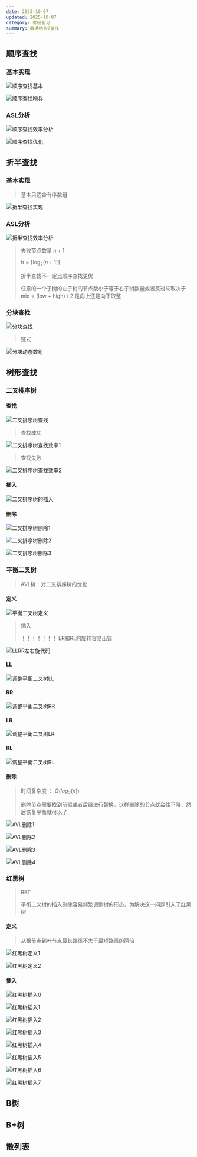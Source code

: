 ```yaml
---
date: 2025-10-07
updated: 2025-10-07
category: 考研复习
summary: 数据结构7查找
---
```

## 顺序查找

### 基本实现

![顺序查找基本](./../../public/assets/数据结构/顺序查找基本.png)

![顺序查找哨兵](./../../public/assets/数据结构/顺序查找哨兵.png)

### ASL分析

![顺序查找效率分析](./../../public/assets/数据结构/顺序查找效率分析.png)

![顺序查找优化](./../../public/assets/数据结构/顺序查找优化.png)



## 折半查找

### 基本实现

> 基本只适合有序数组

![折半查找实现](./../../public/assets/数据结构/折半查找实现.png)

### ASL分析

![折半查找效率分析](./../../public/assets/数据结构/折半查找效率分析.png)

> 失败节点数量 $n + 1$
>
> $h = \left\lceil \log_{2} (n + 1) \right\rceil$ 
>
> 折半查找不一定比顺序查找更优
>
> 任意的一个子树的左子树的节点数小于等于右子树数量或者反过来取决于mid = (low + high) / 2 是向上还是向下取整



### 分块查找

![分块查找](./../../public/assets/数据结构/分块查找.png)

> 链式

![分块动态数组](./../../public/assets/数据结构/分块动态数组.png)



## 树形查找

### 二叉排序树

#### 查找

![二叉排序树查找](./../../public/assets/数据结构/二叉排序树查找.png)

> 查找成功

![二叉排序树查找效率1](./../../public/assets/数据结构/二叉排序树查找效率1.png)

> 查找失败

![二叉排序树查找效率2](./../../public/assets/数据结构/二叉排序树查找效率2.png)





#### 插入

![二叉排序树的插入](./../../public/assets/数据结构/二叉排序树的插入.png)

#### 删除

![二叉排序树删除1](./../../public/assets/数据结构/二叉排序树删除1.png)

![二叉排序树删除2](./../../public/assets/数据结构/二叉排序树删除2.png)

![二叉排序树删除3](./../../public/assets/数据结构/二叉排序树删除3.png)

### 平衡二叉树

> AVL树：对二叉排序树的优化

#### 定义

![平衡二叉树定义](./../../public/assets/数据结构/平衡二叉树定义.png)

> 插入
>
> ！！！！！！！ LR和RL的旋转容易出错

![LLRR左右旋代码](./../../public/assets/数据结构/LLRR左右旋代码.png)

#### LL

![调整平衡二叉树LL](./../../public/assets/数据结构/调整平衡二叉树LL.png)

#### RR

![调整平衡二叉树RR](./../../public/assets/数据结构/调整平衡二叉树RR.png)

#### LR

![调整平衡二叉树LR](./../../public/assets/数据结构/调整平衡二叉树LR.png)

#### RL

![调整平衡二叉树RL](./../../public/assets/数据结构/调整平衡二叉树RL.png)

#### 删除

> 时间复杂度 ： $O(log_2 (n))$
>
> 删除节点需要找到前驱或者后继进行替换，这样删除的节点就会往下降，然后恢复平衡就可以了

![AVL删除1](./../../public/assets/数据结构/AVL删除1.png)

![AVL删除2](./../../public/assets/数据结构/AVL删除2.png)



![AVL删除3](./../../public/assets/数据结构/AVL删除3.png)

![AVL删除4](./../../public/assets/数据结构/AVL删除4.png)





### 红黑树

> RBT
>
> 平衡二叉树的插入删除容易频繁调整树的形态，为解决这一问题引入了红黑树

#### 定义

> 从根节点到叶节点最长路径不大于最短路径的两倍
>
> 

![红黑树定义1](./../../public/assets/数据结构/红黑树定义1.png)

![红黑树定义2](./../../public/assets/数据结构/红黑树定义2.png)

#### 插入

![红黑树插入0](./../../public/assets/数据结构/红黑树插入0.png)

![红黑树插入1](./../../public/assets/数据结构/红黑树插入1.png)

![红黑树插入2](./../../public/assets/数据结构/红黑树插入2.png)

![红黑树插入3](./../../public/assets/数据结构/红黑树插入3.png)

![红黑树插入4](./../../public/assets/数据结构/红黑树插入4.png)

![红黑树插入5](./../../public/assets/数据结构/红黑树插入5.png)

![红黑树插入6](./../../public/assets/数据结构/红黑树插入6.png)

![红黑树插入7](./../../public/assets/数据结构/红黑树插入7.png)





## B树





## B+树





## 散列表

